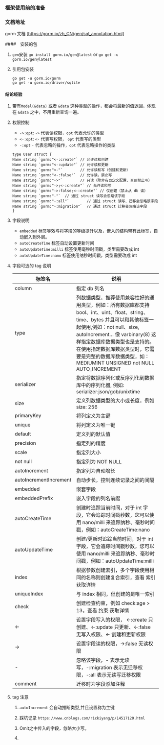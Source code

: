 ### 框架使用前的准备

### 文档地址

gorm 文档 [https://gorm.io/zh_CN/gen/sql_annotation.html]

####　安装的包

1. `gen`安装 `go install gorm.io/gen@latest` or `go get -u gorm.io/gen@latest`

2. 引用包安装

   ```shell
   go get -u gorm.io/gorm
   go get -u gorm.io/driver/sqlite

   ```

#### 结论经验

1. 带有`Model(&data)` 或者 `&data` 这种类型的操作，都会将最新的值返回，体现在 `&data` 之中，不用重新查询一遍。

2. 权限控制

   - `->:opt`: `->` 代表读权限，`opt` 代表允许的类型
   - `<-:opt`: `<-` 代表写权限， `opt` 代表写的类型
   - `-:opt` `-` 代表忽略的操作，`opt` 代表忽略操作的类型

   ```golang
   type User struct {
   Name string `gorm:"<-:create"` // 允许读和创建
   Name string `gorm:"<-:update"` // 允许读和更新
   Name string `gorm:"<-"`        // 允许读和写（创建和更新）
   Name string `gorm:"<-:false"`  // 允许读，禁止写
   Name string `gorm:"->"`        // 只读（除非有自定义配置，否则禁止写）
   Name string `gorm:"->;<-:create"` // 允许读和写
   Name string `gorm:"->:false;<-:create"` // 仅创建（禁止从 db 读）
   Name string `gorm:"-"`  // 通过 struct 读写会忽略该字段
   Name string `gorm:"-:all"`        // 通过 struct 读写、迁移会忽略该字段
   Name string `gorm:"-:migration"`  // 通过 struct 迁移会忽略该字段
   }
   ```

3. 字段说明

   - `embedded` 标签等效与将字段的等级提升以及，嵌入的结构带有此标签，自动嵌入到外层。
   - `autoCreateTime` 标签自动设置更新时间
   - `autoUpdateTime:milli` 标签使用毫秒时间戳，类型需要改成 int
   - `autoUpdateTime:nano` 标签使用纳秒时间戳，类型需要改成 int

4. 字段可选的 tag 说明

   | 标签名                 | 说明                                                                                                                                                                                                                                                                                                                                  |
   | ---------------------- | ------------------------------------------------------------------------------------------------------------------------------------------------------------------------------------------------------------------------------------------------------------------------------------------------------------------------------------- |
   | column                 | 指定 db 列名                                                                                                                                                                                                                                                                                                                          |
   | type                   | 列数据类型，推荐使用兼容性好的通用类型，例如：所有数据库都支持 bool、int、uint、float、string、time、bytes 并且可以和其他标签一起使用,例如：not null、size, autoIncrement… 像 varbinary(8) 这样指定数据库数据类型也是支持的。在使用指定数据库数据类型时，它需要是完整的数据库数据类型，如：MEDIUMINT UNSIGNED not NULL AUTO_INCREMENT |
   | serializer             | 指定将数据序列化或反序列化到数据库中的序列化器, 例如: serializer:json/gob/unixtime                                                                                                                                                                                                                                                    |
   | size                   | 定义列数据类型的大小或长度，例如 size: 256                                                                                                                                                                                                                                                                                            |
   | primaryKey             | 将列定义为主键                                                                                                                                                                                                                                                                                                                        |
   | unique                 | 将列定义为唯一键                                                                                                                                                                                                                                                                                                                      |
   | default                | 定义列的默认值                                                                                                                                                                                                                                                                                                                        |
   | precision              | 指定列的精度                                                                                                                                                                                                                                                                                                                          |
   | scale                  | 指定列大小                                                                                                                                                                                                                                                                                                                            |
   | not null               | 指定列为 NOT NULL                                                                                                                                                                                                                                                                                                                     |
   | autoIncrement          | 指定列为自动增长                                                                                                                                                                                                                                                                                                                      |
   | autoIncrementIncrement | 自动步长，控制连续记录之间的间隔                                                                                                                                                                                                                                                                                                      |
   | embedded               | 嵌套字段                                                                                                                                                                                                                                                                                                                              |
   | embeddedPrefix         | 嵌入字段的列名前缀                                                                                                                                                                                                                                                                                                                    |
   | autoCreateTime         | 创建时追踪当前时间，对于 int 字段，它会追踪时间戳秒数，您可以使用 nano/milli 来追踪纳秒、毫秒时间戳，例如：autoCreateTime:nano                                                                                                                                                                                                        |
   | autoUpdateTime         | 创建/更新时追踪当前时间，对于 int 字段，它会追踪时间戳秒数，您可以使用 nano/milli 来追踪纳秒、毫秒时间戳，例如：autoUpdateTime:milli                                                                                                                                                                                                  |
   | index                  | 根据参数创建索引，多个字段使用相同的名称则创建复合索引，查看 索引 获取详情                                                                                                                                                                                                                                                            |
   | uniqueIndex            | 与 index 相同，但创建的是唯一索引                                                                                                                                                                                                                                                                                                     |
   | check                  | 创建检查约束，例如 check:age > 13，查看 约束 获取详情                                                                                                                                                                                                                                                                                 |
   | <-                     | 设置字段写入的权限， <-:create 只创建、<-:update 只更新、<-:false 无写入权限、<- 创建和更新权限                                                                                                                                                                                                                                       |
   | ->                     | 设置字段读的权限，->:false 无读权限                                                                                                                                                                                                                                                                                                   |
   | -                      | 忽略该字段，- 表示无读写，-:migration 表示无迁移权限，-:all 表示无读写迁移权限                                                                                                                                                                                                                                                        |
   | comment                | 迁移时为字段添加注释                                                                                                                                                                                                                                                                                                                  |

5. tag 注意

   1. `autoIncrement` 会自动推断类型,并且设置称为主键

   2. 踩坑记录 `https://www.cnblogs.com/rickiyang/p/14517120.html`

   3. Omit之中传入的字段，忽略大小写。

   4. 
